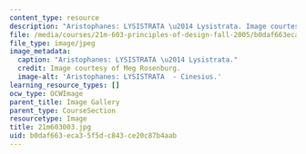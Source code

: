 ```yaml
---
content_type: resource
description: "Aristophanes: LYSISTRATA \u2014 Lysistrata. Image courtesy of Meg Rosenburg."
file: /media/courses/21m-603-principles-of-design-fall-2005/b0daf663eca35f5dc843ce20c87b4aab_21m603003.jpg
file_type: image/jpeg
image_metadata:
  caption: "Aristophanes: LYSISTRATA \u2014 Lysistrata."
  credit: Image courtesy of Meg Rosenburg.
  image-alt: 'Aristophanes: LYSISTRATA  - Cinesius.'
learning_resource_types: []
ocw_type: OCWImage
parent_title: Image Gallery
parent_type: CourseSection
resourcetype: Image
title: 21m603003.jpg
uid: b0daf663-eca3-5f5d-c843-ce20c87b4aab
---
```

